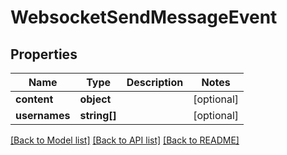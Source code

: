 # WebsocketSendMessageEvent

## Properties
Name | Type | Description | Notes
------------ | ------------- | ------------- | -------------
**content** | **object** |  | [optional] 
**usernames** | **string[]** |  | [optional] 

[[Back to Model list]](../README.md#documentation-for-models) [[Back to API list]](../README.md#documentation-for-api-endpoints) [[Back to README]](../README.md)


